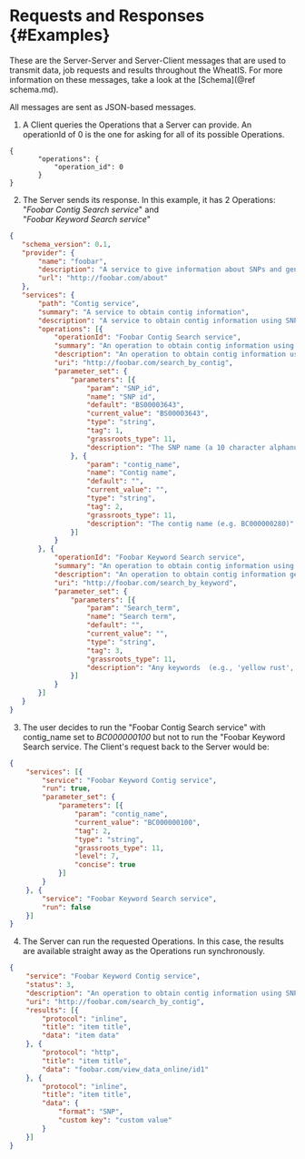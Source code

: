 ﻿# Requests and Responses {#Examples}

These are the Server-Server and Server-Client messages that are used to transmit data, job requests and results throughout the WheatIS. For more information on these messages, take a look at the [Schema](@ref schema.md).

All messages are sent as JSON-based messages.

1. A Client queries the Operations that a Server can provide.
An operationId of 0 is the one for asking for all of its possible Operations.
 
 ~~~{.json}
{
		"operations": {
			"operation_id": 0
		}
}
 ~~~

2. The Server sends its response. In this example, it has 2 Operations: "*Foobar Contig Search service*" and  
"*Foobar Keyword Search service*"
 ~~~.json
{
	"schema_version": 0.1,
	"provider": {
		"name": "foobar",
		"description": "A service to give information about SNPs and general search terms.",
		"url": "http://foobar.com/about"
	},
	"services": {
		"path": "Contig service",
		"summary": "A service to obtain contig information",
		"description": "A service to obtain contig information using SNP names, contig names or generic search terms",    
		"operations": [{
			"operationId": "Foobar Contig Search service",
			"summary": "An operation to obtain contig information using SNP or Contig names",
			"description": "An operation to obtain contig information using SNP or Contig names",
			"uri": "http://foobar.com/search_by_contig",
			"parameter_set": {
				"parameters": [{
					"param": "SNP_id",
					"name": "SNP id",
					"default": "BS00003643",
					"current_value": "BS00003643",
					"type": "string",
					"tag": 1,
					"grassroots_type": 11,
					"description": "The SNP name (a 10 character alphanumeric beginning with 'BS' or 'BA'; e.g., BS00010624 or BA0033400) to find the contig to which it maps and all other putative SNPs, validated or not, that have been mapped to it. SNP names (IDs) may take different forms depending on the platform on which the assay was developed"
				}, {
					"param": "contig_name",
					"name": "Contig name",
					"default": "",
					"current_value": "",
					"type": "string",
					"tag": 2,
					"grassroots_type": 11,
					"description": "The contig name (e.g. BC000000280)"
				}]
			}
		}, {
			"operationId": "Foobar Keyword Search service",
			"summary": "An operation to obtain contig information using generic search terms",
			"description": "An operation to obtain contig information generic search terms",
			"uri": "http://foobar.com/search_by_keyword",
			"parameter_set": {
				"parameters": [{
					"param": "Search_term",
					"name": "Search term",
					"default": "",
					"current_value": "",
					"type": "string",
					"tag": 3,
					"grassroots_type": 11,
					"description": "Any keywords  (e.g., 'yellow rust', 'hot') "
				}]			
			}
		}]
	}
}
 ~~~
 

3. The user decides to run the "Foobar Contig Search service" with contig_name set to *BC000000100* but not to run the "Foobar Keyword Search service. The Client's request back to the Server would be:
~~~.json
{
	"services": [{
		"service": "Foobar Keyword Contig service",
		"run": true,
		"parameter_set": {
			"parameters": [{
				"param": "contig_name",
				"current_value": "BC000000100",
				"tag": 2,
				"type": "string",
				"grassroots_type": 11,
				"level": 7,
				"concise": true
			}]
		}
	}, {
		"service": "Foobar Keyword Search service",
		"run": false
	}]
}
~~~

4. The Server can run the requested Operations. In this case, the results are available straight away as the Operations run synchronously.
~~~.json
{
	"service": "Foobar Keyword Contig service",
	"status": 3,
	"description": "An operation to obtain contig information using SNP or Contig names",
	"uri": "http://foobar.com/search_by_contig",
	"results": [{
		"protocol": "inline",
		"title": "item title",
		"data": "item data"
	}, {
		"protocol": "http",
		"title": "item title",
		"data": "foobar.com/view_data_online/id1"
	}, {
		"protocol": "inline",
		"title": "item title",
		"data": {
		    "format": "SNP",
		    "custom key": "custom value"
		}
	}]
}
~~~

